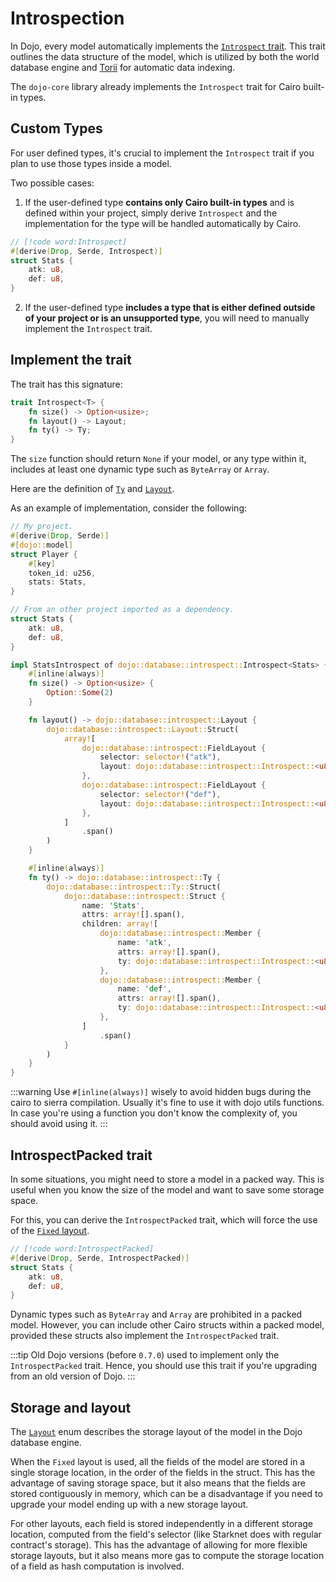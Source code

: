 # Introspection

In Dojo, every model automatically implements the [`Introspect` trait](https://github.com/dojoengine/dojo/blob/78c88e5c4ffaa81134fb95e783c839efddf8e56b/crates/dojo-core/src/database/introspect.cairo#L57). This trait outlines the data structure of the model, which is utilized by both the world database engine and [Torii](/toolchain/torii) for automatic data indexing.

The `dojo-core` library already implements the `Introspect` trait for Cairo built-in types.

## Custom Types

For user defined types, it's crucial to implement the `Introspect` trait if you plan to use those types inside a model.

Two possible cases:

1. If the user-defined type **contains only Cairo built-in types** and is defined within your project, simply derive `Introspect` and the implementation for the type will be handled automatically by Cairo.

```rust
// [!code word:Introspect]
#[derive(Drop, Serde, Introspect)]
struct Stats {
    atk: u8,
    def: u8,
}
```

2. If the user-defined type **includes a type that is either defined outside of your project or is an unsupported type**, you will need to manually implement the `Introspect` trait.

## Implement the trait

The trait has this signature:

```rust
trait Introspect<T> {
    fn size() -> Option<usize>;
    fn layout() -> Layout;
    fn ty() -> Ty;
}
```

The `size` function should return `None` if your model, or any type within it, includes at least one dynamic type such as `ByteArray` or `Array`.

Here are the definition of [`Ty`](https://github.com/dojoengine/dojo/blob/78c88e5c4ffaa81134fb95e783c839efddf8e56b/crates/dojo-core/src/database/introspect.cairo#L24) and [`Layout`](https://github.com/dojoengine/dojo/blob/78c88e5c4ffaa81134fb95e783c839efddf8e56b/crates/dojo-core/src/database/introspect.cairo#L8).

As an example of implementation, consider the following:

```rust
// My project.
#[derive(Drop, Serde)]
#[dojo::model]
struct Player {
    #[key]
    token_id: u256,
    stats: Stats,
}

// From an other project imported as a dependency.
struct Stats {
    atk: u8,
    def: u8,
}
```

```rust
impl StatsIntrospect of dojo::database::introspect::Introspect<Stats> {
    #[inline(always)]
    fn size() -> Option<usize> {
        Option::Some(2)
    }

    fn layout() -> dojo::database::introspect::Layout {
        dojo::database::introspect::Layout::Struct(
            array![
                dojo::database::introspect::FieldLayout {
                    selector: selector!("atk"),
                    layout: dojo::database::introspect::Introspect::<u8>::layout()
                },
                dojo::database::introspect::FieldLayout {
                    selector: selector!("def"),
                    layout: dojo::database::introspect::Introspect::<u8>::layout()
                },
            ]
                .span()
        )
    }

    #[inline(always)]
    fn ty() -> dojo::database::introspect::Ty {
        dojo::database::introspect::Ty::Struct(
            dojo::database::introspect::Struct {
                name: 'Stats',
                attrs: array![].span(),
                children: array![
                    dojo::database::introspect::Member {
                        name: 'atk',
                        attrs: array![].span(),
                        ty: dojo::database::introspect::Introspect::<u8>::ty()
                    },
                    dojo::database::introspect::Member {
                        name: 'def',
                        attrs: array![].span(),
                        ty: dojo::database::introspect::Introspect::<u8>::ty()
                    },
                ]
                    .span()
            }
        )
    }
}
```

:::warning
Use `#[inline(always)]` wisely to avoid hidden bugs during the cairo to sierra compilation. Usually it's fine to use it with dojo utils functions. In case you're using a function you don't know the complexity of, you should avoid using it.
:::

## IntrospectPacked trait

In some situations, you might need to store a model in a packed way. This is useful when you know the size of the model and want to save some storage space.

For this, you can derive the `IntrospectPacked` trait, which will force the use of the [`Fixed` layout](https://github.com/dojoengine/dojo/blob/78c88e5c4ffaa81134fb95e783c839efddf8e56b/crates/dojo-core/src/database/introspect.cairo#L9).

```rust
// [!code word:IntrospectPacked]
#[derive(Drop, Serde, IntrospectPacked)]
struct Stats {
    atk: u8,
    def: u8,
}
```

Dynamic types such as `ByteArray` and `Array` are prohibited in a packed model. However, you can include other Cairo structs within a packed model, provided these structs also implement the `IntrospectPacked` trait.

:::tip
Old Dojo versions (before `0.7.0`) used to implement only the `IntrospectPacked` trait. Hence, you should use this trait if you're upgrading from an old version of Dojo.
:::

## Storage and layout

The [`Layout`](https://github.com/dojoengine/dojo/blob/78c88e5c4ffaa81134fb95e783c839efddf8e56b/crates/dojo-core/src/database/introspect.cairo#L8) enum describes the storage layout of the model in the Dojo database engine.

When the `Fixed` layout is used, all the fields of the model are stored in a single storage location, in the order of the fields in the struct. This has the advantage of saving storage space, but it also means that the fields are stored contiguously in memory, which can be a disadvantage if you need to upgrade your model ending up with a new storage layout.

For other layouts, each field is stored independently in a different storage location, computed from the field's selector (like Starknet does with regular contract's storage). This has the advantage of allowing for more flexible storage layouts, but it also means more gas to compute the storage location of a field as hash computation is involved.

<!-- TODO: add more details on the storage related to introspect. -->
